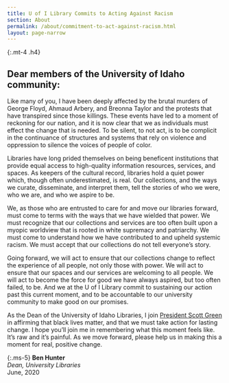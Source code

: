```yaml
---
title: U of I Library Commits to Acting Against Racism
section: About
permalink: /about/commitment-to-act-against-racism.html
layout: page-narrow
---
```


{:.mt-4 .h4}
## Dear members of the University of Idaho community:

<div class="mt-2 ms-3" markdown="1">
Like many of you, I have been deeply affected by the brutal murders of George Floyd, Ahmaud Arbery, and Breonna Taylor and the protests that have transpired since those killings. 
These events have led to a moment of reckoning for our nation, and it is now clear that we as individuals must effect the change that is needed. 
To be silent, to not act, is to be complicit in the continuance of structures and systems that rely on violence and oppression to silence the voices of people of color. 

Libraries have long prided themselves on being beneficent institutions that provide equal access to high-quality information resources, services, and spaces. 
As keepers of the cultural record, libraries hold a quiet power which, though often underestimated, is real. 
Our collections, and the ways we curate, disseminate, and interpret them, tell the stories of who we were, who we are, and who we aspire to be. 

We, as those who are entrusted to care for and move our libraries forward, must come to terms with the ways that we have wielded that power. 
We must recognize that our collections and services are too often built upon a myopic worldview that is rooted in white supremacy and patriarchy. 
We must come to understand how we have contributed to and upheld systemic racism. We must accept that our collections do not tell everyone’s story. 

Going forward, we will act to ensure that our collections change to reflect the experience of all people, not only those with power. 
We will act to ensure that our spaces and our services are welcoming to all people. We will act to become the force for good we have always aspired, but too often failed, to be. 
And we at the U of I Library commit to sustaining our action past this current moment, and to be accountable to our university community to make good on our promises.

As the Dean of the University of Idaho Libraries, I join [President Scott Green](https://www.facebook.com/notes/university-of-idaho/let-us-reflect-on-this-day-of-mourning/10158357053985996/) in affirming that black lives matter, and that we must take action for lasting change. 
I hope you’ll join me in remembering what this moment feels like. 
It’s raw and it’s painful. 
As we move forward, please help us in making this a moment for real, positive change. 
</div>

{:.ms-5}
**Ben Hunter**<br>
*Dean, University Libraries*<br>
June, 2020
